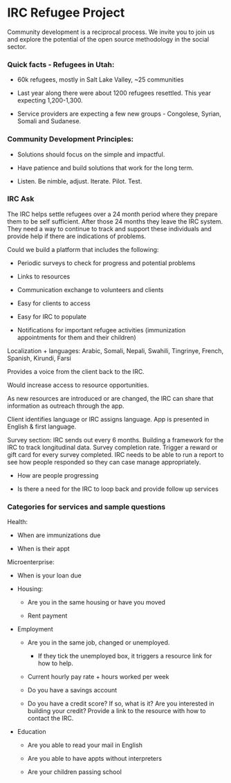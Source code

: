 # IRC Refugee Project

Community development is a reciprocal process. We invite you to join us and explore the potential of the open source methodology in the social sector.

### Quick facts - Refugees in Utah:

* 60k refugees, mostly in Salt Lake Valley, ~25 communities

* Last year along there were about 1200 refugees resettled. This year expecting 1,200-1,300. 

* Service providers are expecting a few new groups - Congolese, Syrian, Somali and Sudanese.

### Community Development Principles: 

* Solutions should focus on the simple and impactful. 

* Have patience and build solutions that work for the long term. 

* Listen. Be nimble, adjust. Iterate. Pilot. Test.

### IRC Ask

The IRC helps settle refugees over a 24 month period where they prepare them to be self sufficient.  After those 24 months they leave the IRC system.  They need a way to continue to track and support these individuals and provide help if there are indications of problems.

Could we build a platform that includes the following: 

* Periodic surveys to check for progress and potential problems

* Links to resources

* Communication exchange to volunteers and clients

* Easy for clients to access

* Easy for IRC to populate

* Notifications for important refugee activities (immunization appointments for them and their children)

Localization + languages: Arabic, Somali, Nepali, Swahili, Tingrinye, French, Spanish, Kirundi, Farsi

Provides a voice from the client back to the IRC. 

Would increase access to resource opportunities.

As new resources are introduced or are changed, the IRC can share that information as outreach through the app.

Client identifies language or IRC assigns language. App is presented in English & first language. 


Survey section: IRC sends out every 6 months. Building a framework for the IRC to track longitudinal data. Survey completion rate. Trigger a reward or gift card for every survey completed. IRC needs to be able to run a report to see how people responded so they can case manage appropriately.

* How are people progressing

* Is there a need for the IRC to loop back and provide follow up services
    
### Categories for services and sample questions

Health: 

* When are immunizations due

* When is their appt

Microenterprise: 

* When is your loan due

* Housing: 

    * Are you in the same housing or have you moved

    * Rent payment

* Employment

    * Are you in the same job, changed or unemployed. 

        * If they tick the unemployed box, it triggers a resource link for how to help.

    * Current hourly pay rate + hours worked per week

    * Do you have a savings account

    * Do you have a credit score? If so, what is it? Are you interested in building your credit? Provide a link to the resource with how to contact the IRC.

* Education

    * Are you able to read your mail in English

    * Are you able to have appts without interpreters

    * Are your children passing school

